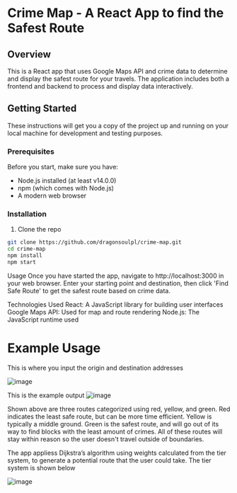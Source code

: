 # Crime Map - A React App to find the Safest Route

## Overview

This is a React app that uses Google Maps API and crime data to determine and display the safest route for your travels. The application includes both a frontend and backend to process and display data interactively.

## Getting Started

These instructions will get you a copy of the project up and running on your local machine for development and testing purposes.

### Prerequisites

Before you start, make sure you have:

- Node.js installed (at least v14.0.0)
- npm (which comes with Node.js)
- A modern web browser

### Installation

1. Clone the repo

```bash
git clone https://github.com/dragonsoulpl/crime-map.git
cd crime-map
npm install
npm start
```

Usage
Once you have started the app, navigate to http://localhost:3000 in your web browser. Enter your starting point and destination, then click 'Find Safe Route' to get the safest route based on crime data.

Technologies Used
React: A JavaScript library for building user interfaces
Google Maps API: Used for map and route rendering
Node.js: The JavaScript runtime used

# Example Usage
This is where you input the origin and destination addresses

![image](https://github.com/dragonsoulpl/crime-map/assets/91435678/8c7cddb1-e9a7-4881-b71f-bd55d9bf4229)

This is the example output
![image](https://github.com/dragonsoulpl/crime-map/assets/91435678/d435bd06-79b8-47f5-b1dd-4d1499b83ef3)

Shown above are three routes categorized using red, yellow, and green. Red indicates the least safe route, but can be more time efficient. Yellow is typically a middle ground. Green is the safest route, and will go out of its way to find blocks with the least amount of crimes. All of these routes will stay within reason so the user doesn't travel outside of boundaries.

The app appliess Dijkstra’s algorithm using weights calculated from the tier system, to generate
a potential route that the user could take. The tier system is shown below

![image](https://github.com/dragonsoulpl/crime-map/assets/91435678/8e38f92d-6175-4977-84ba-26b871781a4e)
